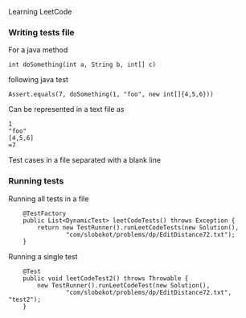 Learning LeetCode

### Writing tests file
For a java method
```
int doSomething(int a, String b, int[] c)
```
following java test
```text
Assert.equals(7, doSomething(1, "foo", new int[]{4,5,6}))
```
Can be represented in a text file as
```text
1
"foo"
[4,5,6]
=7
```
Test cases in a file separated with a blank line
### Running tests
Running all tests in a file
```
    @TestFactory
    public List<DynamicTest> leetCodeTests() throws Exception {
        return new TestRunner().runLeetCodeTests(new Solution(),
                "com/slobokot/problems/dp/EditDistance72.txt");
    }
```

Running a single test
```
    @Test
    public void leetCodeTest2() throws Throwable {
        new TestRunner().runLeetCodeTest(new Solution(),
                "com/slobokot/problems/dp/EditDistance72.txt", "test2");
    }
```